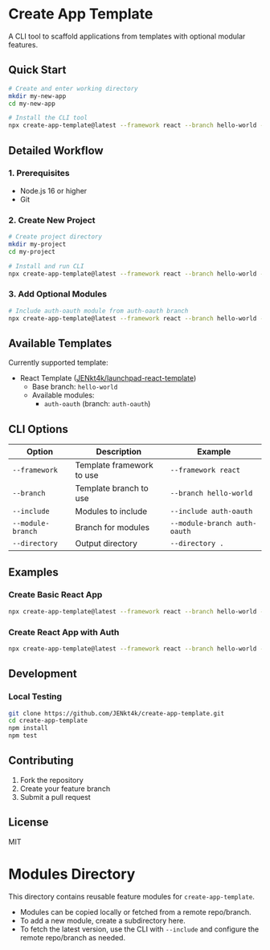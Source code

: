 # Create App Template

A CLI tool to scaffold applications from templates with optional modular features.

## Quick Start

```bash
# Create and enter working directory
mkdir my-new-app
cd my-new-app

# Install the CLI tool
npx create-app-template@latest --framework react --branch hello-world --directory .
```

## Detailed Workflow

### 1. Prerequisites
- Node.js 16 or higher
- Git

### 2. Create New Project
```bash
# Create project directory
mkdir my-project
cd my-project

# Install and run CLI
npx create-app-template@latest --framework react --branch hello-world --directory .
```

### 3. Add Optional Modules
```bash
# Include auth-oauth module from auth-oauth branch
npx create-app-template@latest --framework react --branch hello-world --include auth-oauth --module-branch auth-oauth --directory .
```

## Available Templates

Currently supported template:
- React Template ([JENkt4k/launchpad-react-template](https://github.com/JENkt4k/launchpad-react-template))
  - Base branch: `hello-world`
  - Available modules:
    - `auth-oauth` (branch: `auth-oauth`)

## CLI Options

| Option | Description | Example |
|--------|-------------|---------|
| `--framework` | Template framework to use | `--framework react` |
| `--branch` | Template branch to use | `--branch hello-world` |
| `--include` | Modules to include | `--include auth-oauth` |
| `--module-branch` | Branch for modules | `--module-branch auth-oauth` |
| `--directory` | Output directory | `--directory .` |

## Examples

### Create Basic React App
```bash
npx create-app-template@latest --framework react --branch hello-world --directory my-app
```

### Create React App with Auth
```bash
npx create-app-template@latest --framework react --branch hello-world --include auth-oauth --module-branch auth-oauth --directory my-app
```

## Development

### Local Testing
```bash
git clone https://github.com/JENkt4k/create-app-template.git
cd create-app-template
npm install
npm test
```

## Contributing
1. Fork the repository
2. Create your feature branch
3. Submit a pull request

## License
MIT

# Modules Directory

This directory contains reusable feature modules for `create-app-template`.

- Modules can be copied locally or fetched from a remote repo/branch.
- To add a new module, create a subdirectory here.
- To fetch the latest version, use the CLI with `--include` and configure the remote repo/branch as needed.